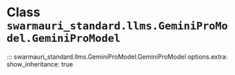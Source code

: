 # Class `swarmauri_standard.llms.GeminiProModel.GeminiProModel`

::: swarmauri_standard.llms.GeminiProModel.GeminiProModel
    options.extra:
      show_inheritance: true

